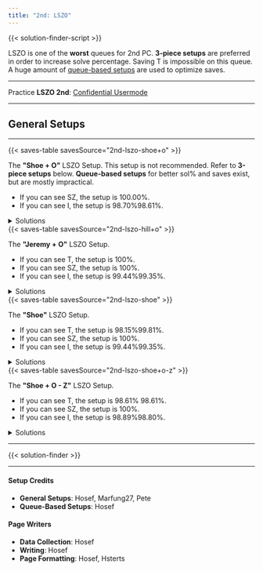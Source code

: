 ```yaml
---
title: "2nd: LSZO"
---
```

<head>
<meta
    name="description"
    content="LSZO 2nd's Standard and Queue-Based Setups"
  />
  {{< solution-finder-script >}}
</head>

LSZO is one of the **worst** queues for 2nd PC. **3-piece setups** are preferred in order to increase solve percentage. Saving <span class="mino">T</span> is impossible on this queue. A huge amount of <a href="#queue-based-setups">queue-based setups</a> are used to optimize saves.
<hr class="small">

Practice **LSZO 2nd**: [Confidential Usermode](https://himitsuconfidential.github.io/downstack-practice/usermode.html/=[LSZO]p4,*p7)
___
## General Setups

<hr class="small">
<div class="second-setup-body">
	<div class="second-setup-display">
		<div class="setup-image">
			<figfumen src="v115@GhAtHeBtRpDeR4AtglRpCeR4ilJeAgWUAT3kTAyvTA?BBoo2A5//DB0ngHB" id="2nd-lszo-shoe+o" class="with180"></figfumen>
            <figfumen src="v115@GhAtHeBtRpDeR4AtglRpCeR4ilJeAgWUAT3kTAyvTA?BBoo2AZ+P9AxngHB" id="2nd-lszo-shoe+o" class="no180"></figfumen>
		</div>
		{{< saves-table savesSource="2nd-lszo-shoe+o" >}}
		<div class="setup-writeup">
			<p>The <strong>"Shoe + O"</strong> LSZO Setup. This setup is not recommended. Refer to <strong>3-piece setups</strong> below. <strong>Queue-based setups</strong> for better sol% and saves exist, but are mostly impractical.
			<ul>
				<li>If you can see <span class="mino">SZ</span>, the setup is <span title="5040/5040">100.00%</span>.</li>
				<li>If you can see <span class="mino">I</span>, the setup is <span class="with180">98.70%</span><span class="no180">98.61%</span>.</li>
			</ul>
			</p>
		</div>
	</div>
	<details>
		<summary>Solutions</summary>
		<div>
			<h4>Minimals</h4>
			<div class="solutions no180">
				<figfumen src="v115@9gRpwhhlh0R4A8Rpwhwwglg0R4D8whxwg0F8whwwgl?E8JeAgWTADX7rDy4CwBFbEEBQVk2AFrvAA" size="16"></figfumen>
				<figfumen src="v115@9gRph0ilR4A8Rpg0wwglAtR4D8xwBtF8g0wwAtE8Je?AgWTADX7rDy4CwBFbsABW1ZOBFrvAA" size="16"></figfumen>
				<figfumen src="v115@9gilzhR4A8glywRpR4D8BtRpF8wwBtE8JeAgWTADX7?rDy4CwBFbsABRVsABFrvAA" size="16"></figfumen>
				<figfumen src="v115@9gRpBtywR4A8Rpg0BtwwR4D8zhF8i0E8JeAgWTADX7?rDy4CwBFbU9AYVOVBFrvAA" size="16"></figfumen>
				<figfumen src="v115@9gRph0wwzhA8Rpg0xwilD8BtwwglF8g0BtE8JeAgWT?ADX7rDy4CwBFbU9AS1Y9AFrvAA" size="16"></figfumen>
				<figfumen src="v115@9gRpwhQ4BtywA8RpwhR4BtwwD8whilF8whglQ4E8Je?AgWTADX7rDy4CwBFbU9AQVk2AFrvAA" size="16"></figfumen>
				<figfumen src="v115@9gRpBtywR4A8RpzhR4D8g0BtwwF8i0E8JeAgWSADX7?rDy4CwBFb8UBu/gRAyfAAA" size="16"></figfumen>
				<figfumen src="v115@9gRpwwhlh0R4A8Rpxwglg0R4D8Btglg0F8wwBtE8Je?AgWSADX7rDy4CwBFbkRBO0wRAyfAAA" size="16"></figfumen>
				<figfumen src="v115@9gRpBtilR4A8Rpwwi0R4D8xwglg0F8wwBtE8JeAgWS?ADX7rDy4CwBFb0KBusnRAyfAAA" size="16"></figfumen>
				<figfumen src="v115@9gi0wwilR4A8zhglAtR4D8xwBtF8g0wwAtE8JeAgWS?ADX7rDy4CwBFb0KBusnRAyfAAA" size="16"></figfumen>
			</div>
			<div class="solutions with180">
				<figfumen src="v115@9gRpwhhlh0R4A8Rpwhwwglg0R4D8whxwg0F8whwwgl?E8JeAgWTADX7rDy4CwBFbEEBQVk2AFrvAA" size="16"></figfumen>
				<figfumen src="v115@9gRph0ilR4A8Rpg0wwglAtR4D8xwBtF8g0wwAtE8Je?AgWTADX7rDy4CwBFbsABW1ZOBFrvAA" size="16"></figfumen>
				<figfumen src="v115@9gilzhR4A8glywRpR4D8BtRpF8wwBtE8JeAgWTADX7?rDy4CwBFbsABRVsABFrvAA" size="16"></figfumen>
				<figfumen src="v115@9gRpBtywR4A8Rpg0BtwwR4D8zhF8i0E8JeAgWTADX7?rDy4CwBFbU9AYVOVBFrvAA" size="16"></figfumen>
				<figfumen src="v115@9gRph0wwzhA8Rpg0xwilD8BtwwglF8g0BtE8JeAgWT?ADX7rDy4CwBFbU9AS1Y9AFrvAA" size="16"></figfumen>
				<figfumen src="v115@9gRpglQ4BtywA8RpglR4BtwwD8zhF8hlQ4E8JeAgWT?ADX7rDy4CwBFbU9ARl+5AFrvAA" size="16"></figfumen>
				<figfumen src="v115@9gRpwhQ4BtywA8RpwhR4BtwwD8whilF8whglQ4E8Je?AgWTADX7rDy4CwBFbU9AQVk2AFrvAA" size="16"></figfumen>
				<figfumen src="v115@9gRpBtywR4A8RpzhR4D8g0BtwwF8i0E8JeAgWSADX7?rDy4CwBFb8UBu/gRAyfAAA" size="16"></figfumen>
				<figfumen src="v115@9gRpwwhlh0R4A8Rpxwglg0R4D8Btglg0F8wwBtE8Je?AgWSADX7rDy4CwBFbkRBO0wRAyfAAA" size="16"></figfumen>
				<figfumen src="v115@9gRpBtg0zhA8RpwwBtilD8xwg0glF8wwh0E8JeAgWS?ADX7rDy4CwBFb0KBusnRAyfAAA" size="16"></figfumen>
				<figfumen src="v115@9gRpBtilR4A8Rpwwi0R4D8xwglg0F8wwBtE8JeAgWS?ADX7rDy4CwBFb0KBusnRAyfAAA" size="16"></figfumen>
				<figfumen src="v115@9gi0wwilR4A8zhglAtR4D8xwBtF8g0wwAtE8JeAgWS?ADX7rDy4CwBFb0KBusnRAyfAAA" size="16"></figfumen>
			</div>
			<hr class="small">
			<h4>Extras</h4>
			<div>
				<figfumen src="v115@9gzhilR4A8i0wwglAtR4D8xwBtF8g0wwAtE8JeAgWs?AlEvXEhoo2AmXyTASILdD2488AwWM2ABlClEFMVABBoo2AS?7HOBwngHB" size="16"></figfumen>
				<figfumen src="v115@9gRpzhywA8RpilR4wwD8BtR4F8glBtE8JeAgWsAlEv?XEhoo2AmXyTASILdD2488AQPM2ABlClEFMVABBoo2AT4nAB?yngHB" size="16"></figfumen>
			</div>
		</div>
	</details>
</div>

<div class="second-setup-body">
    <div class="second-setup-display">
		<div class="setup-image">
			<figfumen src="v115@GhAtHeBtRpFeAtglRpEeilJeAgWUAT3kTAyvTABBoo?2AZE4UBzngHB" id="2nd-lszo-hill+o" class="with180"></figfumen>
			<figfumen src="v115@GhAtHeBtRpFeAtglRpEeilJeAgWUAT3kTAyvTABBoo?2AZEgRB5ngHB" id="2nd-lszo-hill+o" class="no180"></figfumen>
		</div>
		{{< saves-table savesSource="2nd-lszo-hill+o" >}}
		<div class="setup-writeup">
			<p>
			The <strong>"Jeremy + O"</strong> LSZO Setup.
				<ul>
					<li>If you can see <span class="mino">T</span>, the setup is 100%.</li>
					<li>If you can see <span class="mino">SZ</span>, the setup is 100%.</li>
					<li>If you can see <span class="mino">I</span>, the setup is <span class="with180">99.44%</span><span class="no180">99.35%</span>.</lI>
				</ul>
			</p>
		</div>
	</div>
	<details>
		<summary>Solutions</summary>
		<div>
			<h4>Minimals</h4>
			<div class="no180">
				<figfumen src="v115@9gRpwhhlh0R4A8Rpwhwwglg0R4D8whxwg0R4D8whww?glR4C8JeAgWTADX7rDy4CwBFbEEBQVk2AFrvAA" size="16"></figfumen>
				<figfumen src="v115@9gRph0ilR4A8Rpg0wwglAtR4D8xwBtR4D8g0wwAtR4?C8JeAgWTADX7rDy4CwBFbsABW1ZOBFrvAA" size="16"></figfumen>
				<figfumen src="v115@9gilzhR4A8glywRpR4D8BtRpR4D8wwBtR4C8JeAgWT?ADX7rDy4CwBFbsABSF02AFrvAA" size="16"></figfumen>
				<figfumen src="v115@9gRpBtywR4A8Rpg0BtwwR4D8zhR4D8i0R4C8JeAgWT?ADX7rDy4CwBFbsABQVk2AFrvAA" size="16"></figfumen>
				<figfumen src="v115@9gRpwwBthlh0A8RpxwBtglg0D8wwT4g0D8T4glC8Je?AgWTADX7rDy4CwBFbU9AXFrRBFrvAA" size="16"></figfumen>
				<figfumen src="v115@9gRph0wwzhA8Rpg0xwilD8BtwwglR4D8g0BtR4C8Je?AgWTADX7rDy4CwBFbU9AS1Y9AFrvAA" size="16"></figfumen>
				<figfumen src="v115@9gRpwhQ4BtywA8RpwhR4BtwwD8whilR4D8whglS4C8?JeAgWTADX7rDy4CwBFbU9AQVk2AFrvAA" size="16"></figfumen>
				<figfumen src="v115@9gRpwwzhh0A8RpxwQ4hlg0D8BtR4glg0D8wwBtQ4gl?C8JeAgWTADX7rDy4CwBFb85AWl+UBFrvAA" size="16"></figfumen>
				<figfumen src="v115@9gRpBtywR4A8RpzhR4D8g0BtwwR4D8i0R4C8JeAgWT?ADX7rDy4CwBFb85ASV0KBFrvAA" size="16"></figfumen>
				<figfumen src="v115@9gRpwwhlh0R4A8Rpxwglg0R4D8Btglg0R4D8wwBtR4?C8JeAgWSADX7rDy4CwBFbkRBO0wRAyfAAA" size="16"></figfumen>
			</div>
			<div class="with180">
				<figfumen src="v115@9gRpwhhlh0R4A8Rpwhwwglg0R4D8whxwg0R4D8whww?glR4C8JeAgWTADX7rDy4CwBFbEEBQVk2AFrvAA" size="16"></figfumen>
				<figfumen src="v115@9gRph0ilR4A8Rpg0wwglAtR4D8xwBtR4D8g0wwAtR4?C8JeAgWTADX7rDy4CwBFbsABW1ZOBFrvAA" size="16"></figfumen>
				<figfumen src="v115@9gilzhR4A8glywRpR4D8BtRpR4D8wwBtR4C8JeAgWT?ADX7rDy4CwBFbsABSF02AFrvAA" size="16"></figfumen>
				<figfumen src="v115@9gRpBtywR4A8Rpg0BtwwR4D8zhR4D8i0R4C8JeAgWT?ADX7rDy4CwBFbsABQVk2AFrvAA" size="16"></figfumen>
				<figfumen src="v115@9gRpwwBthlh0A8RpxwBtglg0D8wwT4g0D8T4glC8Je?AgWTADX7rDy4CwBFbU9AXFrRBFrvAA" size="16"></figfumen>
				<figfumen src="v115@9gRph0wwzhA8Rpg0xwilD8BtwwglR4D8g0BtR4C8Je?AgWTADX7rDy4CwBFbU9AS1Y9AFrvAA" size="16"></figfumen>
				<figfumen src="v115@9gRpglQ4BtywA8RpglR4BtwwD8zhR4D8hlS4C8JeAg?WTADX7rDy4CwBFbU9ARl+5AFrvAA" size="16"></figfumen>
				<figfumen src="v115@9gRpwhQ4BtywA8RpwhR4BtwwD8whilR4D8whglS4C8?JeAgWTADX7rDy4CwBFbU9AQVk2AFrvAA" size="16"></figfumen>
				<figfumen src="v115@9gRpwwzhh0A8RpxwQ4hlg0D8BtR4glg0D8wwBtQ4gl?C8JeAgWTADX7rDy4CwBFb85AWl+UBFrvAA" size="16"></figfumen>
				<figfumen src="v115@9gRpBtywR4A8RpzhR4D8g0BtwwR4D8i0R4C8JeAgWT?ADX7rDy4CwBFb85ASV0KBFrvAA" size="16"></figfumen>
				<figfumen src="v115@9gRpwwhlh0R4A8Rpxwglg0R4D8Btglg0R4D8wwBtR4?C8JeAgWSADX7rDy4CwBFbkRBO0wRAyfAAA" size="16"></figfumen>
			</div>
			<hr class="small">
			<h4>Extras</h4>
			<div>
				<figfumen src="v115@9gzhilR4A8i0wwglAtR4D8xwBtR4D8g0wwAtR4C8Je?AgWsAlEvXEhoo2AmXyTASILdD2488AwWM2ABlClEFMVABBo?o2AS7HOBwngHB" size="16"></figfumen>
				<figfumen src="v115@9gRpwwBtQ4glh0A8Rpxwilg0D8wwT4g0D8R4BtQ4C8?JeAgWrAlEvXEhoo2AmXyTASILdD2488AwNM2ABlClEFMVAB?Boo2AZlf9AFrvAA" size="16"></figfumen>
				<figfumen src="v115@9gi0wwilR4A8zhglAtR4D8xwBtR4D8g0wwAtR4C8Je?AgWrAlEvXEhoo2AmXyTASILdD2488AwWM2ABlClEFMVABBo?o2AWFjHBFrvAA" size="16"></figfumen>
				<figfumen src="v115@9gRpQ4BtR4h0A8RpT4wwg0D8ilxwg0D8glQ4BtwwC8?JeAgWrAlEvXEhoo2AmXyTASILdD2488AwNM2ABlClEFMVAB?Boo2AVFM6AFrvAA" size="16"></figfumen>
				<figfumen src="v115@9gRpQ4BtR4h0A8RpR4Btwwg0D8ilxwg0D8glS4wwC8?JeAgWrAlEvXEhoo2AmXyTASILdD2488AwNM2ABlClEFMVAB?Boo2ASVGLBFrvAA" size="16"></figfumen>
				<figfumen src="v115@9gi0R4BtR4A8zhwwglR4D8g0xwglBtD8R4wwhlC8Je?AgWrAlEvXEhoo2AmXyTASILdD2488AwWM2ABlClEFMVABBo?o2ASFrRBFrvAA" size="16"></figfumen>
				<figfumen src="v115@9gRpwhh0T4A8Rpwhg0T4D8whBtywD8whg0BtwwC8Je?AgWsAlEvXEhoo2AmXyTASILdD2488AQSM2ABlClEFMVABBo?o2AREoABzngHB" size="16"></figfumen>
				<figfumen src="v115@9gRpwhg0AtT4A8Rpwhi0R4D8whBtywD8whAtR4wwC8?JeAgWrAlEvXEhoo2AmXyTASILdD2488AQSM2ABlClEFMVAB?Boo2AWFjHBFrvAA" size="16"></figfumen>
				<figfumen src="v115@9gilR4RpR4A8glBtywR4D8BtzhD8R4wwRpC8JeAgWr?AlEvXEhoo2AmXyTASILdD2488AQPM2ABlClEFMVABBoo2AX?lGEBFrvAA" size="16"></figfumen>
			</div>
		</div>
	</details>
</div>
<div class="second-setup-body">
    <div class="second-setup-display">
		<div class="setup-image">
			<figfumen src="v115@GhAtHeBtFeR4AtglEeR4ilJeAgWUAT3kTAyvTABBoo?2A5C45A0ngHB" id="2nd-lszo-shoe" class="no180"></figfumen>
			<figfumen src="v115@GhAtHeBtFeR4AtglEeR4ilJeAgWUAT3kTAyvTABBoo?2AZE45AzngHB" id="2nd-lszo-shoe" class="with180"></figfumen>
		</div>
		{{< saves-table savesSource="2nd-lszo-shoe" >}}
		<div class="setup-writeup">
			<p>
			The <strong>"Shoe"</strong> LSZO Setup.
				<ul>
					<li>If you can see <span class="mino">T</span>, the setup is 
						<span title="2120/2160" class="no180">98.15%</span><span title="2156/2160" class="with180">99.81%</span>.</li>
					<li>If you can see <span class="mino">SZ</span>, the setup is 100%.</li>
					<li>If you can see <span class="mino">I</span>, the setup is <span class="with180">99.44%</span><span class="no180">99.35%</span>.</li>
				</ul>
			</p>
		</div>
	</div>
	<details>
		<summary>Solutions</summary>
		<div>
			<h4>Minimals</h4>
			<div class="no180">
				<figfumen src="v115@9ghlwhRph0R4A8wwglwhRpg0R4B8xwwhRpg0D8wwgl?whRpE8JeAgH" size='16'></figfumen>
				<figfumen src="v115@9gRph0ilR4A8Rpg0wwglAtR4B8RpxwBtD8Rpg0wwAt?E8JeAgH" size='16'></figfumen>
				<figfumen src="v115@9gilzhR4A8glywRpR4B8RpBtRpD8RpwwBtE8JeAgH" size='16'></figfumen>
				<figfumen src="v115@9gRpBtywR4A8Rpg0BtwwR4B8RpzhD8Rpi0E8JeAgH" size='16'></figfumen>
				<figfumen src="v115@9gRph0wwzhA8Rpg0xwilB8RpBtwwglD8Rpg0BtE8Je?AgH" size='16'></figfumen>
				<figfumen src="v115@9gRpwhQ4BtywA8RpwhR4BtwwB8RpwhilD8RpwhglQ4?E8JeAgH" size='16'></figfumen>
				<figfumen src="v115@9gwwzhh0R4A8xwilg0R4B8BtglRpg0D8wwBtRpE8Je?AgH" size='16'></figfumen>
				<figfumen src="v115@9gh0wwRpzhA8g0xwRpilB8g0R4RpglD8R4wwRpE8Je?AgH" size='16'></figfumen>
				<figfumen src="v115@9gRpBtilR4A8Rpwwi0R4B8Rpxwglg0D8RpwwBtE8Je?AgH" size='16'></figfumen>
			</div>
			<div class="with180">
				<figfumen src="v115@9ghlwhRph0R4A8wwglwhRpg0R4B8xwwhRpg0D8wwgl?whRpE8JeAgWTADX7rDy4CwBFbEEBQVk2AFrvAA" size="16"></figfumen>
				<figfumen src="v115@9gilzhR4A8glywRpR4B8RpBtRpD8RpwwBtE8JeAgWT?ADX7rDy4CwBFbsABVlwHBFrvAA" size="16"></figfumen>
				<figfumen src="v115@9gRpzhywA8RpilR4wwB8RpBtR4D8RpglBtE8JeAgWT?ADX7rDy4CwBFbsABQFb9AFrvAA" size="16"></figfumen>
				<figfumen src="v115@9gRpBtywR4A8Rpg0BtwwR4B8RpzhD8Rpi0E8JeAgWT?ADX7rDy4CwBFbU9AZV2RBFrvAA" size="16"></figfumen>
				<figfumen src="v115@9gRph0wwzhA8Rpg0xwilB8RpBtwwglD8Rpg0BtE8Je?AgWTADX7rDy4CwBFbU9AS1Y9AFrvAA" size="16"></figfumen>
				<figfumen src="v115@9gRpglQ4BtywA8RpglR4BtwwB8RpzhD8RphlQ4E8Je?AgWTADX7rDy4CwBFbU9ARl+5AFrvAA" size="16"></figfumen>
				<figfumen src="v115@9gRpwhQ4BtywA8RpwhR4BtwwB8RpwhilD8RpwhglQ4?E8JeAgWTADX7rDy4CwBFbU9AQVk2AFrvAA" size="16"></figfumen>
				<figfumen src="v115@9gwwzhh0R4A8xwilg0R4B8BtglRpg0D8wwBtRpE8Je?AgWTADX7rDy4CwBFb85ATFzABFrvAA" size="16"></figfumen>
				<figfumen src="v115@9gh0wwRpzhA8g0xwRpilB8g0R4RpglD8R4wwRpE8Je?AgWSADX7rDy4CwBFb0KBORsRAyfAAA" size="16"></figfumen>
				<figfumen src="v115@9gRpBtg0zhA8RpwwBtilB8Rpxwg0glD8Rpwwh0E8Je?AgWSADX7rDy4CwBFb0KBusnRAyfAAA" size="16"></figfumen>
				<figfumen src="v115@9gRpBtilR4A8Rpwwi0R4B8Rpxwglg0D8RpwwBtE8Je?AgWSADX7rDy4CwBFb0KBusnRAyfAAA" size="16"></figfumen>
			</div>
			<hr class="small">
			<h4>Extras</h4>
			<div class="no180">
				<figfumen src="v115@9ghlg0zhR4A8wwgli0AtR4B8xwRpBtD8wwglRpAtE8?JeAgH" size='16'></figfumen>
				<figfumen src="v115@9gzhilR4A8i0wwglAtR4B8RpxwBtD8Rpg0wwAtE8Je?AgH" size='16'></figfumen>
				<figfumen src="v115@9gi0zhR4A8wwilRpR4B8xwBtRpD8wwglg0BtE8JeAg?H" size='16'></figfumen>
				<figfumen src="v115@9gh0wwzhR4A8g0xwglRpR4B8BtwwglRpD8g0BthlE8?JeAgH" size='16'></figfumen>
				<figfumen src="v115@9gBtilh0R4A8wwBtRpg0R4B8xwglRpg0D8wwzhE8Je?AgH" size='16'></figfumen>
				<figfumen src="v115@9gh0wwwhilR4A8g0xwwhRpR4B8BtwwwhRpD8g0Btwh?glE8JeAgH" size='16'></figfumen>
				<figfumen src="v115@9gRpBtywR4A8RpzhR4B8Rpg0BtwwD8Rpi0E8JeAgH" size='16'></figfumen>
				<figfumen src="v115@9gBtilh0R4A8wwzhg0R4B8xwglRpg0D8wwBtRpE8Je?AgH" size='16'></figfumen>
				<figfumen src="v115@9gi0wwilR4A8zhglAtR4B8RpxwBtD8Rpg0wwAtE8Je?AgH" size='16'></figfumen>
				<figfumen src="v115@9gi0wwilR4A8RpxwglAtR4B8Rpg0wwBtD8zhAtE8Je?AgH" size='16'></figfumen>
				<figfumen src="v115@9gBtRpwwh0R4A8glBtxwg0R4B8glzhg0D8hlRpwwE8?JeAgH" size='16'></figfumen>
			</div>
			<div class="with180">
				<figfumen src="v115@9gRph0ilR4A8Rpg0wwglAtR4B8RpxwBtD8Rpg0wwAt?E8JeAgWsAlEvXEhoo2AmXyTASILdD2488AwNM2ABlClEFMV?ABBoo2ATBwKB3ngHB" size="16"></figfumen>
				<figfumen src="v115@9gRpwwhlh0R4A8Rpxwglg0R4B8RpBtglg0D8RpwwBt?E8JeAgWrAlEvXEhoo2AmXyTASILdD2488AwNM2ABlClEFMV?ABBoo2AYVOVBFrvAA" size="16"></figfumen>
				<figfumen src="v115@9gRpBtywR4A8RpzhR4B8Rpg0BtwwD8Rpi0E8JeAgWr?AlEvXEhoo2AmXyTASILdD2488AQSM2ABlClEFMVABBoo2AY?F8ABFrvAA" size="16"></figfumen>
				<figfumen src="v115@9gBtilh0R4A8wwzhg0R4B8xwglRpg0D8wwBtRpE8Je?AgWrAlEvXEhoo2AmXyTASILdD2488AwWM2ABlClEFMVABBo?o2ARVMOBFrvAA" size="16"></figfumen>
				<figfumen src="v115@9gh0wwzhR4A8g0xwglRpR4B8BtwwglRpD8g0BthlE8?JeAgWrAlEvXEhoo2AmXyTASILdD2488AwWM2ABlClEFMVAB?Boo2AQV+ABFrvAA" size="16"></figfumen>
				<figfumen src="v115@9gBtilh0R4A8wwBtRpg0R4B8xwglRpg0D8wwzhE8Je?AgWrAlEvXEhoo2AmXyTASILdD2488AwWM2ABlClEFMVABBo?o2AQVd9AFrvAA" size="16"></figfumen>
				<figfumen src="v115@9gBtRpwwh0R4A8glBtxwg0R4B8glzhg0D8hlRpwwE8?JeAgWrAlEvXEhoo2AmXyTASILdD2488AwWM2ABlClEFMVAB?Boo2AQVt2AFrvAA" size="16"></figfumen>
				<figfumen src="v115@9ghlg0zhR4A8wwgli0AtR4B8xwRpBtD8wwglRpAtE8?JeAgWrAlEvXEhoo2AmXyTASILdD2488AwWM2ABlClEFMVAB?Boo2AQF7KBFrvAA" size="16"></figfumen>
			</div>
		</div>
	</details>
</div>
<div class="second-setup-body">
    <div class="second-setup-display">
		<div class="setup-image">
			<figfumen src="v115@RhRpDeR4AeglRpCeR4ilJeAgWUAT3kTAyvTABBoo2A?5CoAB0ngHB" id="2nd-lszo-shoe+o-z" class="no180"></figfumen>
			<figfumen src="v115@RhRpDeR4AeglRpCeR4ilJeAgWUAT3kTAyvTABBoo2A?5CoAB4ngHB" id="2nd-lszo-shoe+o-z" class="with180"></figfumen>
		</div>
		{{< saves-table savesSource="2nd-lszo-shoe+o-z" >}}
		<div class="setup-writeup">
			<p>
			The <strong>"Shoe + O - Z"</strong> LSZO Setup.
				<ul>
					<li>If you can see <span class="mino">T</span>, the setup is 
						<span title="2130/2160" class="no180">98.61%</span>
						<span title="2130/2160" class="with180">98.61%</span>.</li>
					<li>If you can see <span class="mino">SZ</span>, the setup is 100%.</li>
					<li>If you can see <span class="mino">I</span>, the setup is <span class="with180" title="2136/2160">98.89%</span><span class="no180" title="2134/2160">98.80%</span>.</li>
				</ul>
			</p>
		</div>
	</div>
	<details>
		<summary>Solutions</summary>
		<div>
			<h4>Minimals</h4>
			<div class="no180">
				<figfumen src="v115@9gRph0ilR4AtRpg0wwglAtR4BtB8xwBtB8AtC8g0ww?AtE8JeAgWTADX7rDy4CwBFbEEBR1ZOBFrvAA" size="16"></figfumen>
				<figfumen src="v115@9gRpwhhlh0R4AtRpwhwwglg0R4BtB8whxwg0B8AtC8?whwwglE8JeAgWTADX7rDy4CwBFbEEBQVk2AFrvAA" size="16"></figfumen>
				<figfumen src="v115@9gilzhR4AtglywRpR4BtB8BtRpB8AtC8wwBtE8JeAg?WTADX7rDy4CwBFbsABS1Y9AFrvAA" size="16"></figfumen>
				<figfumen src="v115@9gRpBtywR4AtRpg0BtwwR4BtB8zhB8AtC8i0E8JeAg?WTADX7rDy4CwBFbsABQFMVBFrvAA" size="16"></figfumen>
				<figfumen src="v115@9gRph0wwzhAtRpg0xwilBtB8BtwwglB8AtC8g0BtE8?JeAgWTADX7rDy4CwBFbU9AW1ZOBFrvAA" size="16"></figfumen>
				<figfumen src="v115@9gRpwhQ4BtywAtRpwhR4BtwwBtB8whilB8AtC8whgl?Q4E8JeAgWTADX7rDy4CwBFbU9AQVk2AFrvAA" size="16"></figfumen>
				<figfumen src="v115@9gRpDti0glRpwwDtilB8xwR4B8g0C8wwR4E8JeAgWT?ADX7rDy4CwBFb85AVVkRBFrvAA" size="16"></figfumen>
				<figfumen src="v115@9gRpwwhlh0R4AtRpxwglg0R4BtB8Btglg0B8AtC8ww?BtE8JeAgWTADX7rDy4CwBFb85AQlwHBFrvAA" size="16"></figfumen>
				<figfumen src="v115@9gRpBtywR4AtRpzhR4BtB8g0BtwwB8AtC8i0E8JeAg?WSADX7rDy4CwBFb8UBu/gRAyfAAA" size="16"></figfumen>
				<figfumen src="v115@9gRpBtilR4AtRpwwi0R4BtB8xwglg0B8AtC8wwBtE8?JeAgWSADX7rDy4CwBFb0KBusnRAyfAAA" size="16"></figfumen>
			</div>
			<div class="with180">
				<figfumen src="v115@9gRpwhhlh0R4AtRpwhwwglg0R4BtB8whxwg0B8AtC8?whwwglE8JeAgWTADX7rDy4CwBFbEEBQVk2AFrvAA" size="16"></figfumen>
				<figfumen src="v115@9gilzhR4AtglywRpR4BtB8BtRpB8AtC8wwBtE8JeAg?WTADX7rDy4CwBFbsABS1Y9AFrvAA" size="16"></figfumen>
				<figfumen src="v115@9gRpzhywAtRpilR4wwBtB8BtR4B8AtC8glBtE8JeAg?WTADX7rDy4CwBFbsABR1QOBFrvAA" size="16"></figfumen>
				<figfumen src="v115@9gRpBtywR4AtRpg0BtwwR4BtB8zhB8AtC8i0E8JeAg?WTADX7rDy4CwBFbsABQFMVBFrvAA" size="16"></figfumen>
				<figfumen src="v115@9gRph0wwzhAtRpg0xwilBtB8BtwwglB8AtC8g0BtE8?JeAgWTADX7rDy4CwBFbU9AW1ZOBFrvAA" size="16"></figfumen>
				<figfumen src="v115@9gRpglQ4BtywAtRpglR4BtwwBtB8zhB8AtC8hlQ4E8?JeAgWTADX7rDy4CwBFbU9ARl+5AFrvAA" size="16"></figfumen>
				<figfumen src="v115@9gRpwhQ4BtywAtRpwhR4BtwwBtB8whilB8AtC8whgl?Q4E8JeAgWTADX7rDy4CwBFbU9AQVk2AFrvAA" size="16"></figfumen>
				<figfumen src="v115@9gRpDti0glRpwwDtilB8xwR4B8g0C8wwR4E8JeAgWT?ADX7rDy4CwBFb85AVVkRBFrvAA" size="16"></figfumen>
				<figfumen src="v115@9gRpwwhlh0R4AtRpxwglg0R4BtB8Btglg0B8AtC8ww?BtE8JeAgWTADX7rDy4CwBFb85AQlwHBFrvAA" size="16"></figfumen>
				<figfumen src="v115@9gRpBtywR4AtRpzhR4BtB8g0BtwwB8AtC8i0E8JeAg?WSADX7rDy4CwBFb8UBu/gRAyfAAA" size="16"></figfumen>
				<figfumen src="v115@9gRpBtilR4AtRpwwi0R4BtB8xwglg0B8AtC8wwBtE8?JeAgWSADX7rDy4CwBFb0KBusnRAyfAAA" size="16"></figfumen>
			</div>
			<hr class="small">
			<h4>Extras</h4>
			<div class="no180">
				<figfumen src="v115@9gRpzhywAtRpilR4wwBtB8BtR4B8AtC8glBtE8JeAg?WsAlEvXEhoo2AmXyTASILdD2488AQPM2ABlClEFMVABBoo2?Az5P9A3ngHB" size="16"></figfumen>
				<figfumen src="v115@9gzhilR4Ati0wwglAtR4BtB8xwBtB8AtC8g0wwAtE8?JeAgWsAlEvXEhoo2AmXyTASILdD2488AwWM2ABlClEFMVAB?Boo2Ay/fRB3ngHB" size="16"></figfumen>
				<figfumen src="v115@9gi0wwilR4AtzhglAtR4BtB8xwBtB8AtC8g0wwAtE8?JeAgWrAlEvXEhoo2AmXyTASILdD2488AwWM2ABlClEFMVAB?Boo2AXlGEBFrvAA" size="16"></figfumen>
			</div>
			<div class="with180">
				<figfumen src="v115@9gRph0ilR4AtRpg0wwglAtR4BtB8xwBtB8AtC8g0ww?AtE8JeAgWsAlEvXEhoo2AmXyTASILdD2488AwNM2ABlClEF?MVABBoo2A05vKB3ngHB" size="16"></figfumen>
				<figfumen src="v115@9gzhilR4Ati0wwglAtR4BtB8xwBtB8AtC8g0wwAtE8?JeAgWsAlEvXEhoo2AmXyTASILdD2488AwWM2ABlClEFMVAB?Boo2Ay/fRB3ngHB" size="16"></figfumen>
				<figfumen src="v115@9gi0wwilR4AtzhglAtR4BtB8xwBtB8AtC8g0wwAtE8?JeAgWrAlEvXEhoo2AmXyTASILdD2488AwWM2ABlClEFMVAB?Boo2AXlGEBFrvAA" size="16"></figfumen>
			</div>
		</div>
	</details>
</div>
<hr>

{{< solution-finder >}}

<!-- ## Queue-Based Setups
ABCD's queue-based setups are (writeup)
<hr class="small">
<center>
	<div class="second-standard-queuebased-body">
		<section id="xy-t">
			<a href="#xy-t">
				<h3><span class="mino">XY</span> (Save <span class="mino">T</span>)</h3>
			</a>
			<div class="second-standard-queuebased">
				<hr class="small">
				<p></p>
			</div>
		</section>
	</div>
</center>
<hr> -->
<div id="solution-finder-base"></div>
<hr>
<div class="credits">
	<div class="credit-section">
		<h4>Setup Credits</h4>
		<ul>
			<li><strong>General Setups</strong>: Hosef, Marfung27, Pete</li>
			<li><strong>Queue-Based Setups</strong>: Hosef</li>
		</ul>
	</div>
	<div class="credit-section">
		<h4>Page Writers</h4>
		<ul>
			<li><strong>Data Collection</strong>: Hosef</li>
			<li><strong>Writing</strong>: Hosef</li>
			<li><strong>Page Formatting</strong>: Hosef, Hsterts</li>
		</ul>
	</div>
</div>